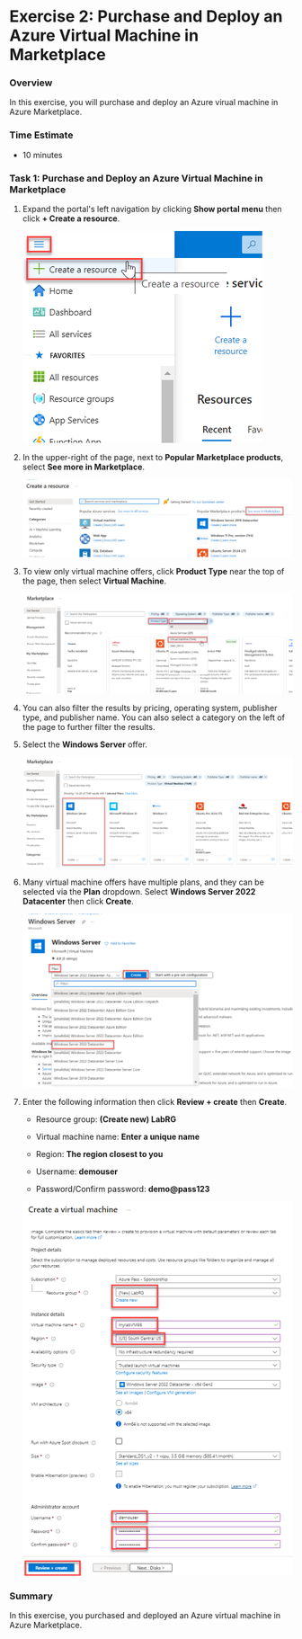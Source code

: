 # Exercise 2: Purchase and Deploy an Azure Virtual Machine in Marketplace

### Overview

In this exercise, you will purchase and deploy an Azure virual machine in Azure Marketplace. 

### Time Estimate

- 10 minutes

### Task 1: Purchase and Deploy an Azure Virtual Machine in Marketplace

1. Expand the portal's left navigation by clicking **Show portal menu** then click **+ Create a resource**.

    ![](Exercise2Images/media/ExpandPortal.png)

2. In the upper-right of the page, next to **Popular Marketplace products**, select **See more in Marketplace**.

    ![](Exercise2Images/media/SeeMore.png)

3. To view only virtual machine offers, click **Product Type** near the top of the page, then select **Virtual Machine**.

    ![](Exercise2Images/media/FilterVMs.png)

4. You can also filter the results by pricing, operating system, publisher type, and publisher name. You can also select a category on the left of the page to further filter the results.

5. Select the **Windows Server** offer. 

    ![](Exercise2Images/media/WindowsServer.png)

6. Many virtual machine offers have multiple plans, and they can be selected via the **Plan** dropdown. Select **Windows Server 2022 Datacenter** then click **Create**.

    ![](Exercise2Images/media/Plans.png)

7. Enter the following information then click **Review + create** then **Create**. 

    - Resource group: **(Create new) LabRG**

    - Virtual machine name: **Enter a unique name**

    - Region: **The region closest to you**

    - Username: **demouser**

    - Password/Confirm password: **demo@pass123** 

    ![](Exercise2Images/media/CreateVM.png)

### Summary

In this exercise, you purchased and deployed an Azure virtual machine in Azure Marketplace. 